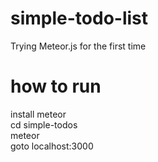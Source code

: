 # simple-todo-list
Trying Meteor.js for the first time
# how to run
install meteor  
cd simple-todos  
meteor  
goto localhost:3000  
